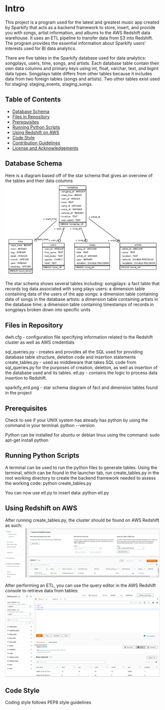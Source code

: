 # Intro
This project is a program used for the latest and greatest music app created by Sparkify that acts as a backend framework to store, insert, and provide you with songs, artist information, and albums to the AWS Redshift data warehouse.  It uses an ETL pipeline to transfer data from S3 into Redshift.  The program provides the essential information about Sparkify users' interests used for BI data analytics.

There are five tables in the Sparkify database used for data analytics: songplays, users, time, songs, and artists.  Each database table contain their own data columns and primary keys using int, float, varchar, text, and bigint data types.  Songplays table differs from other tables because it includes data from two foreign tables (songs and artists).  Two other tables exist used for staging: staging_events, staging_songs.

## Table of Contents
- [Database Schema](#database-schema)
- [Files in Repository](#files-in-repository)
- [Prerequisites](#prerequisites)
- [Running Python Scripts](#running-python-scripts)
- [Using Redshift on AWS](#using-redshift-on-aws)
- [Code Style](#code-style)
- [Contribution Guidelines](#contribution-guidelines)
- [License and Acknowledgements](#license-and-acknowledgements)

## Database Schema
Here is a diagram based off of the star schema that gives an overview of the tables and their data columns
![alt text](/sparkify_erd.png?raw=true)

The star schema shows several tables including:
songplays: a fact table that records log data associated with song plays
users: a dimension table containing data of the users of the app
songs: a dimension table containing data of songs in the database
artists: a dimension table containing artists in the database
time: a dimension table containing timestamps of records in songplays broken down into specific units

## Files in Repository
dwh.cfg - configuration file specifying information related to the Redshift cluster as well as AWS credentials

sql_queries.py - creates and provides all the SQL used for providing database table structure, deletion code and insertion statements
create_tables.py - used as middleware that takes SQL code from sql_queries.py for the purposes of creation, deletion, as well as insertion of the database used and its tables.
etl.py - contains the logic to process data insertion to Redshift.

sparkify_erd.png - star schema diagram of fact and dimension tables found in the project

## Prerequisites
Check to see if your UNIX system has already has python by using the command in your terminal:
python --version

Python can be installed for ubuntu or debian linux using the command:
sudo apt-get install python

## Running Python Scripts
A terminal can be used to run the python files to generate tables.  Using the terminal, which can be found in the launcher tab, run create_tables.py in the root working directory to create the backend framework needed to assess the working code:
python create_tables.py

You can now use etl.py to insert data:
python etl.py

## Using Redshift on AWS
After running create_tables.py, the cluster should be found on AWS Redshift as such:
![alt text](/sparkify_cluster.png?raw=true)

After performing an ETL, you can use the query editor in the AWS Redshift console to retrieve data from tables:
![alt text](/query_editor.png?raw=true)

## Code Style
Coding style follows PEP8 style guidelines